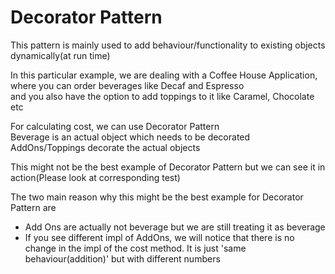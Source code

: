# Decorator Pattern

This pattern is mainly used to add behaviour/functionality to existing objects dynamically(at run time)</br>


In this particular example, we are dealing with a Coffee House Application, where you can order beverages like Decaf and Espresso</br>
and you also have the option to add toppings to it like Caramel, Chocolate etc</br>

For calculating cost, we can use Decorator Pattern</br>
Beverage is an actual object which needs to be decorated</br>
AddOns/Toppings decorate the actual objects</br>

This might not be the best example of Decorator Pattern but we can see it in action(Please look at corresponding test)</br>

The two main reason why this might be the best example for Decorator Pattern are</br>
- Add Ons are actually not beverage but we are still treating it as beverage
- If you see different impl of AddOns, we will notice that there is no change in the impl of the cost method. It is just 'same behaviour(addition)' but with different numbers 